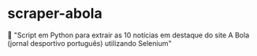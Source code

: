 # scraper-abola
📝 "Script em Python para extrair as 10 notícias em destaque do site A Bola (jornal desportivo português) utilizando Selenium"
